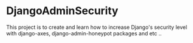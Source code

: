 # DjangoAdminSecurity
This project is to create and learn how to increase Django's security level with django-axes, django-admin-honeypot packages and etc ..
